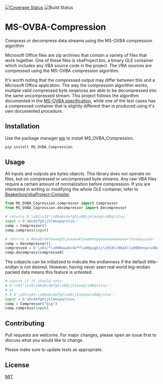 [![Coverage Status](https://coveralls.io/repos/github/Beakerboy/MS-OVBA-Compression/badge.svg?branch=main)](https://coveralls.io/github/Beakerboy/MS-OVBA-Compression?branch=main) ![Build Status](https://github.com/Beakerboy/MS-OVBA-Compression/actions/workflows/python-package.yml/badge.svg)
# MS-OVBA-Compression

Compress or decompress data streams using the MS-OVBA compression algorithm

Microsoft Office files are zip archives that contain a variety of files that work together. One of these files is vbaProject.bin, a binary OLE container which includes
any VBA source code in the project. The VBA sources are compressed using the MS-OVBA compression algorithm.

It's worth noting that the compressed output may differ between this and a Microsoft Office applcation. The way the compression algorithm works, multiple valid
compressed byte seqences are able to be decompressed into the same uncompressed stream. This project follows the algorithm documented in the 
[MS-OVBA specification](https://interoperability.blob.core.windows.net/files/MS-OVBA/%5bMS-OVBA%5d.pdf), while one of the test cases has a compressed container
that is slightly different than is produced using it's own documented procedure.

## Installation

Use the package manager [pip](https://pip.pypa.io/en/stable/) to install MS_OVBA_Compression.

```bash
pip install MS_OVBA_Compression
```

## Usage
All inputs and outputs are bytes objects. This library does not operate on files, but on compressed or uncompressed byte streams. Any raw VBA files require a certain
amount of normalization before compression. If you are interested in writing or modifying the whole OLE container, refer to
[Beakerboy/vbaProject-Compiler](https://github.com/Beakerboy/vbaProject-Compiler).

```python
from MS_OVBA_Copression.compressor import Compressor
from MS_OVBA_Copression.decompressor import Decompressor

# returns b'\x01\x19°\x00abcdefgh\x00ijklmnop\x00qrstuv.'
input = b'abcdefghijklmnopqrstuv.'
comp = Compressor()
comp.compress(input)

# returns b'#aaabcdefaaaaghijaaaaaklaaamnopqaaaaaaaaaaaarstuvwxyzaaa'
comp = Decompressor()
compressed = b'\x01/°\x00#aaabcde²f\x00paghij\x018\x08akl\x000mnop\x06q\x02p\x04\x10rstuv\x10wxyz\x00<'
comp.decompress(compressed)

```
The cobjects can be initialized to indicate the endianness if the default little-endian is not desired. However, having never seen real world big-endian packed data
means this feature is untested.
```python
# unsure if it should retu:
# b'\x01°\x19\x00abcdefgh\x00ijklmnop\x00qrstuv.'
# or
# # b'\x01\x01—\x00abcdefgh\x00ijklmnop\x00qrstuv.'
input = b'abcdefghijklmnopqrstuv.'
comp = Compressor("big")
comp.compress(input)

```

## Contributing

Pull requests are welcome. For major changes, please open an issue first
to discuss what you would like to change.

Please make sure to update tests as appropriate.

## License

[MIT](https://choosealicense.com/licenses/mit/)
